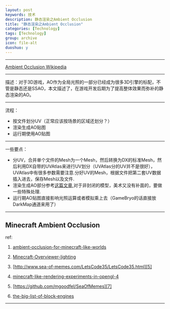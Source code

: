 ```yaml
---
layout: post
keywords: 技术
description: 静态渲染之Ambient Occlusion
title: "静态渲染之Ambient Occlusion"
categories: [Technology]
tags: [Technology]
group: archive
icon: file-alt
duoshuo: y
---
```


-----
[Ambient Occlusion Wikipedia][1]

-----

描述：对于3D游戏，AO作为全局光照的一部分已经成为很多3D引擎的标配，不管是静态还是SSAO，本文描述了，在游戏开发后期为了提高整体效果而弥补的静态渲染的AO。

-----
流程：

*	按文件划分UV（正常应该按场景的区域还划分？）
*	渲染生成AO贴图
*	运行期使用AO贴图


-----

一些要点：

*	分UV，合并单个文件的Mesh为一个Mesh，然后转换为DX的标准Mesh，然后利用DX自带的UVAtlas来进行UV划分（UVAtlas分的UV并不是很好），UVAtlas中有很多参数需要注意.分好UV的Mesh，根据文件把第二套UV数据插入进去，保存Mesh以及文件.
*	渲染生成AO部分参考[这篇文章][9],对于非封闭的模型，美术又没有补面的，要做一些特殊处理.
*	运行期AO贴图直接影响光照运算或者模拟乘上去（GameBryo的话直接放DarkMap通道来用了）


-----

Minecraft Ambient Occlusion
-----

ref:

1. [ambient-occlusion-for-minecraft-like-worlds][3]

2. [Minecraft-Overviewer-lighting][4]

3. [http://www.sea-of-memes.com/LetsCode35/LetsCode35.html][5]

4. [minecraft-like-rendering-experiments-in-opengl-4][6]

5. [https://github.com/mgoodfel/SeaOfMemes][7]

6. [the-big-list-of-block-engines][8]

-----
[1]: http://en.wikipedia.org/wiki/Ambient_occlusion
[2]: http://www.gamasutra.com/view/feature/130455/hardware_accelerating_art_.php?page=2
[3]: http://0fps.net/2013/07/03/ambient-occlusion-for-minecraft-like-worlds/
[4]: https://github.com/overviewer/Minecraft-Overviewer/blob/master/docs/design/designdoc.rst#lighting
[5]: http://www.sea-of-memes.com/LetsCode35/LetsCode35.html
[6]: http://codeflow.org/entries/2010/dec/09/minecraft-like-rendering-experiments-in-opengl-4/#ambient-occlusion
[7]: https://github.com/mgoodfel/SeaOfMemes
[8]: https://www.reddit.com/r/gamedev/comments/15lb3i/the_big_list_of_block_engines/
[9]: http://www.gamasutra.com/view/feature/130455/hardware_accelerating_art_.php?page=2